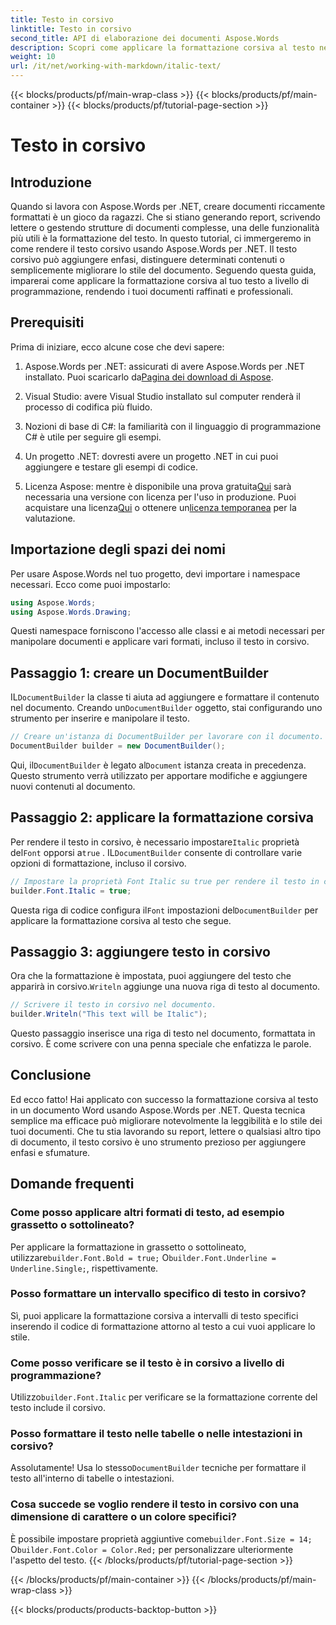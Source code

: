 ```yaml
---
title: Testo in corsivo
linktitle: Testo in corsivo
second_title: API di elaborazione dei documenti Aspose.Words
description: Scopri come applicare la formattazione corsiva al testo nei documenti Word utilizzando Aspose.Words per .NET. Guida dettagliata con esempi di codice inclusi.
weight: 10
url: /it/net/working-with-markdown/italic-text/
---
```


{{< blocks/products/pf/main-wrap-class >}}
{{< blocks/products/pf/main-container >}}
{{< blocks/products/pf/tutorial-page-section >}}

# Testo in corsivo

## Introduzione

Quando si lavora con Aspose.Words per .NET, creare documenti riccamente formattati è un gioco da ragazzi. Che si stiano generando report, scrivendo lettere o gestendo strutture di documenti complesse, una delle funzionalità più utili è la formattazione del testo. In questo tutorial, ci immergeremo in come rendere il testo corsivo usando Aspose.Words per .NET. Il testo corsivo può aggiungere enfasi, distinguere determinati contenuti o semplicemente migliorare lo stile del documento. Seguendo questa guida, imparerai come applicare la formattazione corsiva al tuo testo a livello di programmazione, rendendo i tuoi documenti raffinati e professionali.

## Prerequisiti

Prima di iniziare, ecco alcune cose che devi sapere:

1.  Aspose.Words per .NET: assicurati di avere Aspose.Words per .NET installato. Puoi scaricarlo da[Pagina dei download di Aspose](https://releases.aspose.com/words/net/).

2. Visual Studio: avere Visual Studio installato sul computer renderà il processo di codifica più fluido. 

3. Nozioni di base di C#: la familiarità con il linguaggio di programmazione C# è utile per seguire gli esempi.

4. Un progetto .NET: dovresti avere un progetto .NET in cui puoi aggiungere e testare gli esempi di codice.

5.  Licenza Aspose: mentre è disponibile una prova gratuita[Qui](https://releases.aspose.com/) sarà necessaria una versione con licenza per l'uso in produzione. Puoi acquistare una licenza[Qui](https://purchase.aspose.com/buy) o ottenere un[licenza temporanea](https://purchase.aspose.com/temporary-license/) per la valutazione.

## Importazione degli spazi dei nomi

Per usare Aspose.Words nel tuo progetto, devi importare i namespace necessari. Ecco come puoi impostarlo:

```csharp
using Aspose.Words;
using Aspose.Words.Drawing;
```

Questi namespace forniscono l'accesso alle classi e ai metodi necessari per manipolare documenti e applicare vari formati, incluso il testo in corsivo.

## Passaggio 1: creare un DocumentBuilder

 IL`DocumentBuilder` la classe ti aiuta ad aggiungere e formattare il contenuto nel documento. Creando un`DocumentBuilder` oggetto, stai configurando uno strumento per inserire e manipolare il testo.

```csharp
// Creare un'istanza di DocumentBuilder per lavorare con il documento.
DocumentBuilder builder = new DocumentBuilder();
```

 Qui, il`DocumentBuilder` è legato al`Document` istanza creata in precedenza. Questo strumento verrà utilizzato per apportare modifiche e aggiungere nuovi contenuti al documento.

## Passaggio 2: applicare la formattazione corsiva

 Per rendere il testo in corsivo, è necessario impostare`Italic` proprietà del`Font` opporsi a`true` . IL`DocumentBuilder` consente di controllare varie opzioni di formattazione, incluso il corsivo.

```csharp
// Impostare la proprietà Font Italic su true per rendere il testo in corsivo.
builder.Font.Italic = true;
```

Questa riga di codice configura il`Font` impostazioni del`DocumentBuilder` per applicare la formattazione corsiva al testo che segue.

## Passaggio 3: aggiungere testo in corsivo

 Ora che la formattazione è impostata, puoi aggiungere del testo che apparirà in corsivo.`Writeln` aggiunge una nuova riga di testo al documento.

```csharp
// Scrivere il testo in corsivo nel documento.
builder.Writeln("This text will be Italic");
```

Questo passaggio inserisce una riga di testo nel documento, formattata in corsivo. È come scrivere con una penna speciale che enfatizza le parole.

## Conclusione

Ed ecco fatto! Hai applicato con successo la formattazione corsiva al testo in un documento Word usando Aspose.Words per .NET. Questa tecnica semplice ma efficace può migliorare notevolmente la leggibilità e lo stile dei tuoi documenti. Che tu stia lavorando su report, lettere o qualsiasi altro tipo di documento, il testo corsivo è uno strumento prezioso per aggiungere enfasi e sfumature.

## Domande frequenti

### Come posso applicare altri formati di testo, ad esempio grassetto o sottolineato?
 Per applicare la formattazione in grassetto o sottolineato, utilizzare`builder.Font.Bold = true;` O`builder.Font.Underline = Underline.Single;`, rispettivamente.

### Posso formattare un intervallo specifico di testo in corsivo?
Sì, puoi applicare la formattazione corsiva a intervalli di testo specifici inserendo il codice di formattazione attorno al testo a cui vuoi applicare lo stile.

### Come posso verificare se il testo è in corsivo a livello di programmazione?
 Utilizzo`builder.Font.Italic` per verificare se la formattazione corrente del testo include il corsivo.

### Posso formattare il testo nelle tabelle o nelle intestazioni in corsivo?
 Assolutamente! Usa lo stesso`DocumentBuilder` tecniche per formattare il testo all'interno di tabelle o intestazioni.

### Cosa succede se voglio rendere il testo in corsivo con una dimensione di carattere o un colore specifici?
 È possibile impostare proprietà aggiuntive come`builder.Font.Size = 14;` O`builder.Font.Color = Color.Red;` per personalizzare ulteriormente l'aspetto del testo.
{{< /blocks/products/pf/tutorial-page-section >}}

{{< /blocks/products/pf/main-container >}}
{{< /blocks/products/pf/main-wrap-class >}}

{{< blocks/products/products-backtop-button >}}
